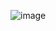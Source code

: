 ![image](https://user-images.githubusercontent.com/63789702/187472347-92f205ee-1d19-4d52-bbd2-0e2812c3ba90.png)

